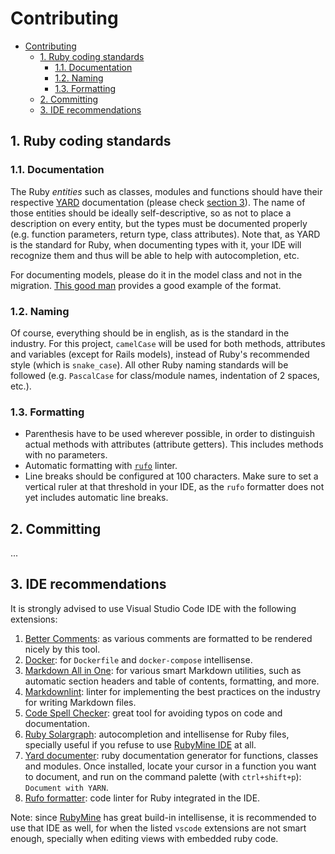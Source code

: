 # Contributing

- [Contributing](#contributing)
  - [1. Ruby coding standards](#1-ruby-coding-standards)
    - [1.1. Documentation](#11-documentation)
    - [1.2. Naming](#12-naming)
    - [1.3. Formatting](#13-formatting)
  - [2. Committing](#2-committing)
  - [3. IDE recommendations](#3-ide-recommendations)

## 1. Ruby coding standards

### 1.1. Documentation

The Ruby *entities* such as classes, modules and functions should have their respective [YARD](https://www.rubydoc.info/gems/yard/file/README.md) documentation (please check [section 3](#3-ide-recommendations)). The name of those entities should be ideally self-descriptive, so as not to place a description on every entity, but the types must be documented properly (e.g. function parameters, return type, class attributes). Note that, as YARD is the standard for Ruby, when documenting types with it, your IDE will recognize them and thus will be able to help with autocompletion, etc.

For documenting models, please do it in the model class and not in the migration. [This good man](https://stackoverflow.com/questions/64678789/documenting-ruby-on-rails-models-with-yard) provides a good example of the format.

### 1.2. Naming

Of course, everything should be in english, as is the standard in the industry. For this project, `camelCase` will be used for both methods, attributes and variables (except for Rails models), instead of Ruby's recommended style (which is `snake_case`). All other Ruby naming standards will be followed (e.g. `PascalCase` for class/module names, indentation of 2 spaces, etc.).

### 1.3. Formatting

- Parenthesis have to be used wherever possible, in order to distinguish actual methods with attributes (attribute getters). This includes methods with no parameters.
- Automatic formatting with [`rufo`](https://github.com/ruby-formatter/rufo) linter.
- Line breaks should be configured at 100 characters. Make sure to set a vertical ruler at that threshold in your IDE, as the `rufo` formatter does not yet includes automatic line breaks.

<!-- TODO: decide if to use `rufo` or `rubocop`, and automate it in `Makefile` and `settings.json` somehow -->

## 2. Committing

... <!-- TODO, sometime -->

## 3. IDE recommendations

It is strongly advised to use Visual Studio Code IDE with the following extensions:

1. [Better Comments](https://marketplace.visualstudio.com/items?itemName=aaron-bond.better-comments): as various comments are formatted to be rendered nicely by this tool.
2. [Docker](https://marketplace.visualstudio.com/items?itemName=ms-azuretools.vscode-docker): for `Dockerfile` and `docker-compose` intellisense.
3. [Markdown All in One](https://marketplace.visualstudio.com/items?itemName=yzhang.markdown-all-in-one): for various smart Markdown utilities, such as automatic section headers and table of contents, formatting, and more.
4. [Markdownlint](https://marketplace.visualstudio.com/items?itemName=DavidAnson.vscode-markdownlint): linter for implementing the best practices on the industry for writing Markdown files.
5. [Code Spell Checker](https://marketplace.visualstudio.com/items?itemName=streetsidesoftware.code-spell-checker): great tool for avoiding typos on code and documentation.
6. [Ruby Solargraph](https://marketplace.visualstudio.com/items?itemName=castwide.solargraph): autocompletion and intellisense for Ruby files, specially useful if you refuse to use [RubyMine IDE](https://www.jetbrains.com/ruby/) at all.
7. [Yard documenter](https://marketplace.visualstudio.com/items?itemName=pavlitsky.yard): ruby documentation generator for functions, classes and modules. Once installed, locate your cursor in a function you want to document, and run on the command palette (with `ctrl+shift+p`): `Document with YARN`.
8. [Rufo formatter](https://marketplace.visualstudio.com/items?itemName=jnbt.vscode-rufo): code linter for Ruby integrated in the IDE.

Note: since [RubyMine](https://www.jetbrains.com/ruby/) has great build-in intellisense, it is recommended to use that IDE as well, for when the listed `vscode` extensions are not smart enough, specially when editing views with embedded ruby code.
